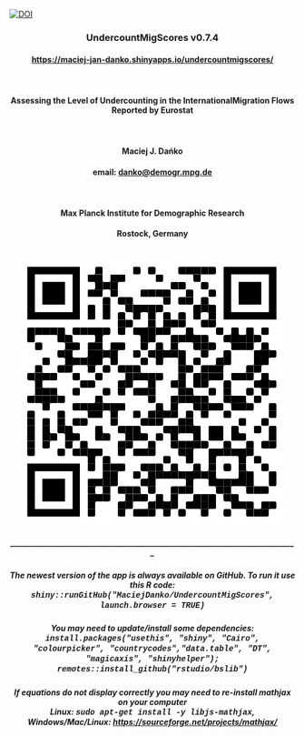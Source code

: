 <a href="https://doi.org/10.5281/zenodo.6608939"><img src="https://zenodo.org/badge/DOI/10.5281/zenodo.6608939.svg" alt="DOI"></a>
<div class="col-sm-12" align="center">
  <h3>UndercountMigScores v0.7.4</h3>
  <h4><a href="https://maciej-jan-danko.shinyapps.io/undercountmigscores/"> https://maciej-jan-danko.shinyapps.io/undercountmigscores/</a></h4>
  <br>
  <h4>Assessing the Level of Undercounting in the InternationalMigration Flows Reported by Eurostat</h4>
  <br>
  <h4>Maciej J. Dańko</h4>
  <h4>email: <a href="mailto:name@email.com"> danko@demogr.mpg.de </a></h4>
  <br>
  <h4>Max Planck Institute for Demographic Research</h4>
  <h4>Rostock, Germany</h4>
  <br>
  <img src="https://github.com/MaciejDanko/UndercountMigScores/blob/master/www/qrcode.png?raw=true" alt='QRcode" width="100px">
  <br>
  <h5>____________________________________________________________________________</h5>
  <h4>How to cite this software?</h4>
  <h5>Maciej J. Dańko. UndercountMigScores v0.7.4. (2022)<br>
      Assessing the Level of Undercounting in the InternationalMigration Flows Reported by Eurostat
      <br>10.5281/zenodo.6608939. url:https://github.com/MaciejDanko/UndercountMigScore'</h5>
  <h5>____________________________________________________________________________</h5>
  <h5>The newest version of the app is always available on GitHub. To run it use this R code:<br><span style="font-family: Courier New">shiny::runGitHub("MaciejDanko/UndercountMigScores", launch.browser = TRUE)</span><br></h5>
  <h5>You may need to update/install some dependencies:<br><span style="font-family: Courier New">install.packages("usethis", "shiny", "Cairo", "colourpicker", "countrycodes","data.table", "DT", "magicaxis", "shinyhelper"); remotes::install_github("rstudio/bslib")</span><br></h5>
  <h5>If equations do not display correctly you may need to re-install mathjax on your computer<br>Linux: <span style="font-family: Courier New">sudo apt-get install -y libjs-mathjax</span>,<br>Windows/Mac/Linux: <a href="https://sourceforge.net/projects/mathjax/"> https://sourceforge.net/projects/mathjax/</a></h5>
</div>
